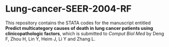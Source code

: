# Lung-cancer-SEER-2004-RF

This repository contains the STATA codes for the manuscript entitled **Predict multicategory causes of death in lung cancer patients using clinicopathologic factors**, which is submitted to _Comput Biol Med_ by Deng F, Zhou H, Lin Y, Heim J, Li Y and Zhang L.
